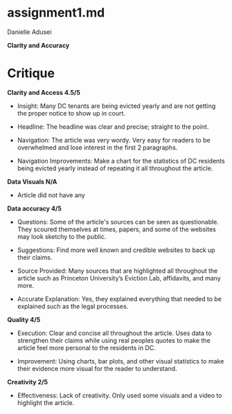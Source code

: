 # assignment1.md

Danielle Adusei

**Clarity and Accuracy**

# Critique

**Clarity and Access 4.5/5**

* Insight: Many DC tenants are being evicted yearly and are not getting the proper notice to show up in court.

* Headline: The headline was clear and precise; straight to the point.  

* Navigation: The article was very wordy. Very easy for readers to be overwhelmed and lose interest in the first 2 paragraphs. 

* Navigation Improvements: Make a chart for the statistics of DC residents being evicted yearly instead of repeating it all throughout the article.

**Data Visuals N/A**

* Article did not have any 

**Data accuracy 4/5**

* Questions: Some of the article's sources can be seen as questionable. They scoured themselves at times, papers, and some of the websites may look sketchy to the public.

* Suggestions: Find more well known and credible websites to back up their claims.

* Source Provided: Many sources that are highlighted all throughout the article such as Princeton University’s Eviction Lab, affidavits, and many more.

* Accurate Explanation: Yes, they explained everything that needed to be explained such as the legal processes.

**Quality 4/5**

* Execution: Clear and concise all throughout the article. Uses data to strengthen their claims while using real peoples quotes to make the article feel more personal to the residents in DC.

* Improvement: Using charts, bar plots, and other visual statistics to make their evidence more visual for the reader to understand.

**Creativity 2/5**

* Effectiveness: Lack of creativity. Only used some visuals and a video to highlight the article. 
